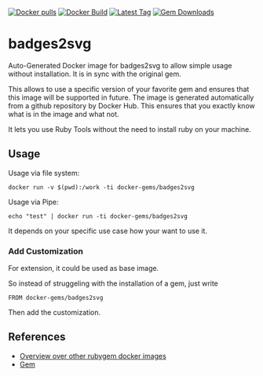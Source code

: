 [![Docker pulls](https://img.shields.io/docker/pulls/rubygem/badges2svg.svg)](https://hub.docker.com/r/rubygem/badges2svg/)
[![Docker Build](https://img.shields.io/docker/automated/rubygem/badges2svg.svg)](https://hub.docker.com/r/rubygem/badges2svg/)
[![Latest Tag](https://img.shields.io/github/tag/docker-rubygem/badges2svg.svg)](https://hub.docker.com/r/rubygem/badges2svg/)
[![Gem Downloads](https://img.shields.io/gem/dt/badges2svg.svg)](https://rubygems.org/gems/badges2svg/)
# badges2svg

Auto-Generated Docker image for badges2svg to allow simple usage without installation.
It is in sync with the original gem.

This allows to use a specific version of your favorite gem and ensures that this image will be supported in future.
The image is generated automatically from a github repository by Docker Hub.
This ensures that you exactly know what is in the image and what not.

It lets you use Ruby Tools without the need to install ruby on your machine.

## Usage

Usage via file system:

`docker run -v $(pwd):/work -ti docker-gems/badges2svg`

Usage via Pipe:

`echo "test" | docker run -ti docker-gems/badges2svg`

It depends on your specific use case how your want to use it.

### Add Customization

For extension, it could be used as base image.

So instead of struggeling with the installation of a gem, just write

`FROM docker-gems/badges2svg`

Then add the customization.

## References

 - [Overview over other rubygem docker images](https://github.com/thinkbot/docker-rubygem)
 - [Gem](https://rubygems.org/gems/badges2svg/)
